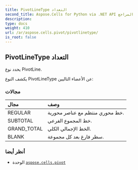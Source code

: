 ```yaml
---
title: PivotLineType التعداد
second_title: Aspose.Cells for Python via .NET API المراجع
description:
type: docs
weight: 410
url: /ar/aspose.cells.pivot/pivotlinetype/
is_root: false
---
```

##  PivotLineType التعداد
يحدد نوع PivotLine.



يكشف النوع PivotLineType عن الأعضاء التاليين:

###  مجالات
| مجال| وصف|
| :- | :- |
| REGULAR | خط محوري منتظم مع عناصر محورية.|
| SUBTOTAL | خط المجموع الفرعي.|
| GRAND_TOTAL | الخط الإجمالي الكلي.|
| BLANK | سطر فارغ بعد كل مجموعة.|



###  أنظر أيضا
* الوحدة [`aspose.cells.pivot`](..)
